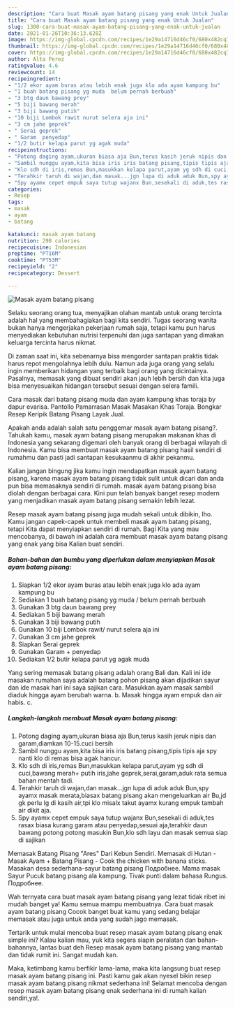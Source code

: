 ```yaml
---
description: "Cara buat Masak ayam batang pisang yang enak Untuk Jualan"
title: "Cara buat Masak ayam batang pisang yang enak Untuk Jualan"
slug: 1300-cara-buat-masak-ayam-batang-pisang-yang-enak-untuk-jualan
date: 2021-01-26T10:36:13.628Z
image: https://img-global.cpcdn.com/recipes/1e29a14716d46cf0/680x482cq70/masak-ayam-batang-pisang-foto-resep-utama.jpg
thumbnail: https://img-global.cpcdn.com/recipes/1e29a14716d46cf0/680x482cq70/masak-ayam-batang-pisang-foto-resep-utama.jpg
cover: https://img-global.cpcdn.com/recipes/1e29a14716d46cf0/680x482cq70/masak-ayam-batang-pisang-foto-resep-utama.jpg
author: Alta Perez
ratingvalue: 4.6
reviewcount: 14
recipeingredient:
- "1/2 ekor ayam buras atau lebih enak juga klo ada ayam kampung bu"
- "1 buah batang pisang yg muda  belum pernah berbuah"
- "3 btg daun bawang prey"
- "5 biji bawang merah"
- "3 biji bawang putih"
- "10 biji Lombok rawit nurut selera aja ini"
- "3 cm jahe geprek"
- " Serai geprek"
- " Garam  penyedap"
- "1/2 butir kelapa parut yg agak muda"
recipeinstructions:
- "Potong daging ayam,ukuran biasa aja Bun,terus kasih jeruk nipis dan garam,diamkan 10-15.cuci bersih"
- "Sambil nunggu ayam,kita bisa iris iris batang pisang,tipis tipis aja spy nanti klo di remas bisa agak hancur."
- "Klo sdh di iris,remas Bun,masukkan kelapa parut,ayam yg sdh di cuci,bawang merah+ putih iris,jahe geprek,serai,garam,aduk rata semua bahan mentah tadi."
- "Terahkir taruh di wajan,dan masak...jgn lupa di aduk aduk Bun,spy ayamx masak merata,biasax batang pisang akan mengeluarkan air Bu,jd gk perlu lg di kasih air,tpi klo misalx takut ayamx kurang empuk tambah air dikit aja."
- "Spy ayamx cepet empuk saya tutup wajanx Bun,sesekali di aduk,tes rasax biasa kurang garam atau penyedap,sesuai aja,terahkir daun bawang potong potong masukin Bun,klo sdh layu dan masak semua siap di sajikan"
categories:
- Resep
tags:
- masak
- ayam
- batang

katakunci: masak ayam batang 
nutrition: 298 calories
recipecuisine: Indonesian
preptime: "PT16M"
cooktime: "PT53M"
recipeyield: "2"
recipecategory: Dessert

---
```



![Masak ayam batang pisang](https://img-global.cpcdn.com/recipes/1e29a14716d46cf0/680x482cq70/masak-ayam-batang-pisang-foto-resep-utama.jpg)

Selaku seorang orang tua, menyajikan olahan mantab untuk orang tercinta adalah hal yang membahagiakan bagi kita sendiri. Tugas seorang  wanita bukan hanya mengerjakan pekerjaan rumah saja, tetapi kamu pun harus menyediakan kebutuhan nutrisi terpenuhi dan juga santapan yang dimakan keluarga tercinta harus nikmat.

Di zaman  saat ini, kita sebenarnya bisa mengorder santapan praktis tidak harus repot mengolahnya lebih dulu. Namun ada juga orang yang selalu ingin memberikan hidangan yang terbaik bagi orang yang dicintainya. Pasalnya, memasak yang dibuat sendiri akan jauh lebih bersih dan kita juga bisa menyesuaikan hidangan tersebut sesuai dengan selera famili. 

Cara masak dari batang pisang muda dan ayam kampung khas toraja by dapur evarisa. Pantollo Pamarrasan Masak Masakan Khas Toraja. Bongkar Resep Keripik Batang Pisang Layak Jual.

Apakah anda adalah salah satu penggemar masak ayam batang pisang?. Tahukah kamu, masak ayam batang pisang merupakan makanan khas di Indonesia yang sekarang digemari oleh banyak orang di berbagai wilayah di Indonesia. Kamu bisa membuat masak ayam batang pisang hasil sendiri di rumahmu dan pasti jadi santapan kesukaanmu di akhir pekanmu.

Kalian jangan bingung jika kamu ingin mendapatkan masak ayam batang pisang, karena masak ayam batang pisang tidak sulit untuk dicari dan anda pun bisa memasaknya sendiri di rumah. masak ayam batang pisang bisa diolah dengan berbagai cara. Kini pun telah banyak banget resep modern yang menjadikan masak ayam batang pisang semakin lebih lezat.

Resep masak ayam batang pisang juga mudah sekali untuk dibikin, lho. Kamu jangan capek-capek untuk membeli masak ayam batang pisang, tetapi Kita dapat menyiapkan sendiri di rumah. Bagi Kita yang mau mencobanya, di bawah ini adalah cara membuat masak ayam batang pisang yang enak yang bisa Kalian buat sendiri.

<!--inarticleads1-->

##### Bahan-bahan dan bumbu yang diperlukan dalam menyiapkan Masak ayam batang pisang:

1. Siapkan 1/2 ekor ayam buras atau lebih enak juga klo ada ayam kampung bu
1. Sediakan 1 buah batang pisang yg muda / belum pernah berbuah
1. Gunakan 3 btg daun bawang prey
1. Sediakan 5 biji bawang merah
1. Gunakan 3 biji bawang putih
1. Gunakan 10 biji Lombok rawit/ nurut selera aja ini
1. Gunakan 3 cm jahe geprek
1. Siapkan  Serai geprek
1. Gunakan  Garam + penyedap
1. Sediakan 1/2 butir kelapa parut yg agak muda


Yang sering memasak batang pisang adalah orang Bali dan. Kali ini ide masakan rumahan saya adalah batang pohon pisang akan dijadikan sayur dan ide masak hari ini saya sajikan cara. Masukkan ayam masak sambil diaduk hingga ayam berubah warna. b. Masak hingga ayam empuk dan air habis. c. 

<!--inarticleads2-->

##### Langkah-langkah membuat Masak ayam batang pisang:

1. Potong daging ayam,ukuran biasa aja Bun,terus kasih jeruk nipis dan garam,diamkan 10-15.cuci bersih
1. Sambil nunggu ayam,kita bisa iris iris batang pisang,tipis tipis aja spy nanti klo di remas bisa agak hancur.
1. Klo sdh di iris,remas Bun,masukkan kelapa parut,ayam yg sdh di cuci,bawang merah+ putih iris,jahe geprek,serai,garam,aduk rata semua bahan mentah tadi.
1. Terahkir taruh di wajan,dan masak...jgn lupa di aduk aduk Bun,spy ayamx masak merata,biasax batang pisang akan mengeluarkan air Bu,jd gk perlu lg di kasih air,tpi klo misalx takut ayamx kurang empuk tambah air dikit aja.
1. Spy ayamx cepet empuk saya tutup wajanx Bun,sesekali di aduk,tes rasax biasa kurang garam atau penyedap,sesuai aja,terahkir daun bawang potong potong masukin Bun,klo sdh layu dan masak semua siap di sajikan


Memasak Batang Pisang &#34;Ares&#34; Dari Kebun Sendiri. Memasak di Hutan - Masak Ayam + Batang Pisang - Cook the chicken with banana sticks. Masakan desa sederhana-sayur batang pisang Подробнее. Mama masak Sayur Pucuk batang pisang ala kampung. Tivak punti dalam bahasa Rungus. Подробнее. 

Wah ternyata cara buat masak ayam batang pisang yang lezat tidak ribet ini mudah banget ya! Kamu semua mampu membuatnya. Cara buat masak ayam batang pisang Cocok banget buat kamu yang sedang belajar memasak atau juga untuk anda yang sudah jago memasak.

Tertarik untuk mulai mencoba buat resep masak ayam batang pisang enak simple ini? Kalau kalian mau, yuk kita segera siapin peralatan dan bahan-bahannya, lantas buat deh Resep masak ayam batang pisang yang mantab dan tidak rumit ini. Sangat mudah kan. 

Maka, ketimbang kamu berfikir lama-lama, maka kita langsung buat resep masak ayam batang pisang ini. Pasti kamu gak akan nyesel bikin resep masak ayam batang pisang nikmat sederhana ini! Selamat mencoba dengan resep masak ayam batang pisang enak sederhana ini di rumah kalian sendiri,ya!.

